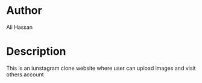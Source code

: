 # Author 
Ali Hassan

# Description 
This is an iunstagram clone website where user can upload images and visit others account